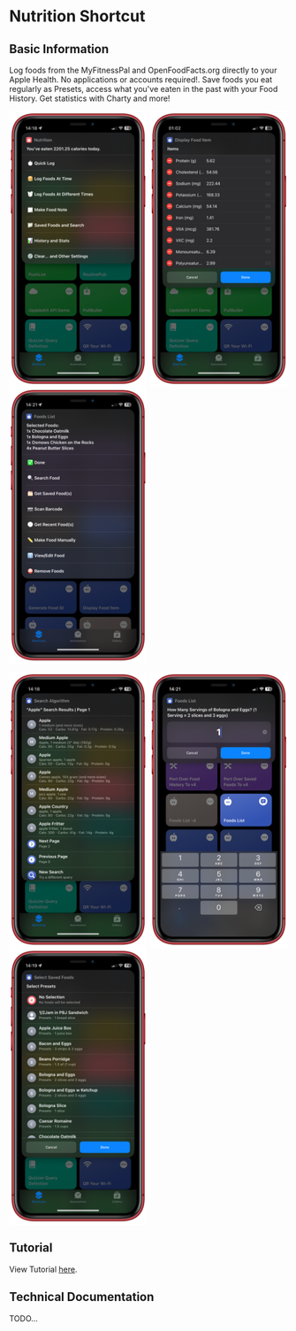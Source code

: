 # Nutrition Shortcut
## Basic Information
Log foods from the MyFitnessPal and OpenFoodFacts.org directly to your Apple Health. No applications or accounts required!. Save foods you eat regularly as Presets, access what you've eaten in the past with your Food History. Get statistics with Charty and more!

<p style="align:center;display:flex;justify-content:space-between;flex-wrap:wrap;">
  <img src="./readme-assets/main_menu.png" alt="Main Menu" height="500"/>
  <img src="./readme-assets/display_food.png" alt="Display Food Item" height="500"/>
  <img src="./readme-assets/foods_list.png" alt="Foods List" height="500"/>
</p>

<p style="align:center;display:flex;justify-content:space-between;flex-wrap:wrap;">
  <img src="./readme-assets/search.png" alt="Main Menu" height="500"/>
  <img src="./readme-assets/ask_for_servings.png" alt="Ask For Servings" height="500"/>
  <img src="./readme-assets/saved_foods.png" alt="Display Food Item" height="500"/>
</p>

## Tutorial
View Tutorial [here](https://iffy-pi.github.io/apple-shortcuts/versioning/nutrition/data/tutorial.html).

## Technical Documentation
TODO...